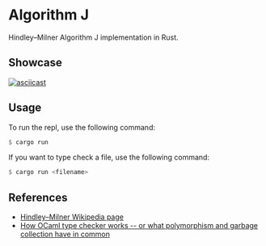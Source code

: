 # Algorithm J

Hindley–Milner Algorithm J implementation in Rust.

## Showcase

[![asciicast](https://asciinema.org/a/NT4YdX250se2wjcyOZi0Df8cx.svg)](https://asciinema.org/a/NT4YdX250se2wjcyOZi0Df8cx)

## Usage

To run the repl, use the following command:

```rust
$ cargo run
```

If you want to type check a file, use the following command:

```rust
$ cargo run <filename>
```

## References

- [Hindley–Milner Wikipedia page](https://en.wikipedia.org/wiki/Hindley%E2%80%93Milner_type_system)
- [How OCaml type checker works -- or what polymorphism and garbage collection have in common](https://okmij.org/ftp/ML/generalization.html)
